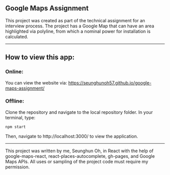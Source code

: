 ## Google Maps Assignment

This project was created as part of the technical assignment for an interview process. The project has a Google Map that can have an area highlighted via polyline, from which a nominal power for installation is calculated.

-------------------

## How to view this app:

### Online:
You can view the website via: https://seunghunoh57.github.io/google-maps-assignment/

### Offline:
Clone the repository and navigate to the local repository folder. In your terminal, type:

`npm start`

Then, navigate to http://localhost:3000/ to view the application.

--------------------

This project was written by me, Seunghun Oh, in React with the help of google-maps-react, react-places-autocomplete, gh-pages, and Google Maps APIs. All uses or sampling of the project code must require my permission.
